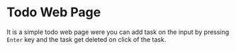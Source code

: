 # Todo Web Page

It is a simple todo web page were you can add task on the input by pressing `Enter` key and the task get deleted on click of the task.
